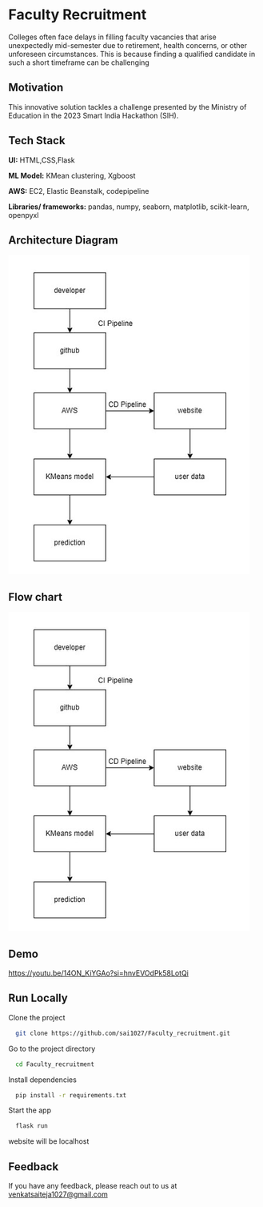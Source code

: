 
# Faculty Recruitment 

Colleges often face delays in filling faculty vacancies that arise unexpectedly mid-semester due to retirement, health concerns, or other unforeseen circumstances. This is because finding a qualified candidate in such a short timeframe can be challenging



## Motivation

This innovative solution tackles a challenge presented by the Ministry of Education in the 2023 Smart India Hackathon (SIH).


## Tech Stack

**UI:** HTML,CSS,Flask

**ML Model:**  KMean clustering, Xgboost

**AWS:** EC2, Elastic Beanstalk, codepipeline

**Libraries/ frameworks:** pandas, numpy, seaborn, matplotlib, scikit-learn, openpyxl



## Architecture Diagram

![App Screenshot](https://github.com/sai1027/Faculty_recruitment/blob/main/img/flowchart.png?raw=true)


## Flow chart

![App Screenshot](https://github.com/sai1027/Faculty_recruitment/blob/main/img/flowchart.png?raw=true)

## Demo

https://youtu.be/14ON_KiYGAo?si=hnvEVOdPk58LotQi




## Run Locally

Clone the project

```bash
  git clone https://github.com/sai1027/Faculty_recruitment.git
```

Go to the project directory

```bash
  cd Faculty_recruitment
```

Install dependencies

```bash
  pip install -r requirements.txt
```

Start the app

```bash
  flask run
```
website will be localhost



## Feedback

If you have any feedback, please reach out to us at venkatsaiteja1027@gmail.com

